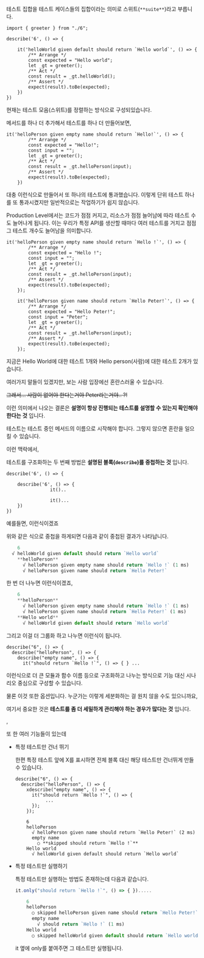 테스트 집합을 테스트 케이스들의 집합이라는 의미로 스위트(`**suite**`)라고 부릅니다.

```tsx
import { greeter } from "./6";

describe('6', () => {

    it('helloWorld given default should return `Hello world`', () => {
        /** Arrange */
        const expected = "Hello world";
        let _gt = greeter();
        /** Act */
        const result = _gt.helloWorld();
        /** Assert */
        expect(result).toBe(expected);
    })
})
```

현재는 테스트 모음(스위트)를 정렬하는 방식으로 구성되있습니다.

메서드를 하나 더 추가해서 테스트를 하나 더 만들어보면,

```tsx
it('helloPerson given empty name should return `Hello!`', () => {
        /** Arrange */
        const expected = "Hello!";
        const input = "";
        let _gt = greeter();
        /** Act */
        const result = _gt.helloPerson(input);
        /** Assert */
        expect(result).toBe(expected);
    })
```

대충 이런식으로 만들어서 또 하나의 테스트에 통과했습니다. 이렇게 단위 테스트 하나를 또 통과시켰지만 일반적으로는 작업하기가 쉽지 않습니다.

Production Level에서는 코드가 점점 커지고, 리소스가 점점 늘어남에 따라 테스트 수도 늘어나게 됩니다. 이는 우리가 특정 API를 생산할 때마다 여러 테스트를 거치고 점점 그 테스트 개수도 늘어남을 의미합니다.

```tsx
it('helloPerson given empty name should return `Hello !`', () => {
        /** Arrange */
        const expected = "Hello !";
        const input = "";
        let _gt = greeter();
        /** Act */
        const result = _gt.helloPerson(input);
        /** Assert */
        expect(result).toBe(expected);
    });

    it('helloPerson given name should return `Hello Peter!`', () => {
        /** Arrange */
        const expected = "Hello Peter!";
        const input = "Peter";
        let _gt = greeter();
        /** Act */
        const result = _gt.helloPerson(input);
        /** Assert */
        expect(result).toBe(expected);
    });
```

지금은 Hello World에 대한 테스트 1개와 Hello person(사람)에 대한 테스트 2개가 있습니다.

여러가지 말들이 있겠지만, 보는 사람 입장에선 혼란스러울 수 있습니다.

~~그래서… 사람이 없어야 한다는거야 Peter라는거야.. ?!~~

이런 의미에서 나오는 결론은 **설명이 항상 진행되는 테스트를 설명할 수 있는지 확인해야 한다는 것** 입니다.

테스트는 테스트 중인 메서드의 이름으로 시작해야 합니다. 그렇지 않으면 혼란을 일으킬 수 있습니다.

이런 맥락에서,

테스트를 구조화하는 두 번째 방법은 **설명된 블록(`describe`)를 중첩하는 것** 입니다.

```tsx
describe('6', () => {

    describe('6', () => {
				it()..

				it()...        
    })
})
```

예를들면, 이런식이겠죠

위와 같은 식으로 중첩을 하게되면 다음과 같이 중첩된 결과가 나타납니다.

```jsx
	6
  √ helloWorld given default should return `Hello world`
    **helloPerson**
      √ helloPerson given empty name should return `Hello !` (1 ms)
      √ helloPerson given name should return `Hello Peter!`
```

한 번 더 나누면 이런식이겠죠,

```jsx
	6
    **helloPerson**
      √ helloPerson given empty name should return `Hello !` (1 ms)
      √ helloPerson given name should return `Hello Peter!` (1 ms)
    **Hello world**
      √ helloWorld given default should return `Hello world`
```

그리고 이걸 더 그룹화 하고 나누면 이런식이 됩니다.

```tsx
describe("6", () => {
  describe("helloPerson", () => {
    describe("empty name", () => {
      it("should return `Hello !`", () => { } ...
```

이런식으로 더 큰 모듈과 함수 이름 등으로 구조화하고 나누는 방식으로 기능 대신 시나리오 중심으로 구성할 수 있습니다.

물론 이것 또한 옵션입니다. 누군가는 이렇게 세분화하는 걸 원치 않을 수도 있으니까요,

여기서 중요한 것은 **테스트를 좀 더 세밀하게 관리해야 하는 경우가 많다는 것** 입니다.

,

또 한 여러 기능들이 있는데

- 특정 테스트만 건너 뛰기
    
    한편 특정 테스트 앞에 X를 표시하면 전체 블록 대신 해당 테스트만 건너뛰게 만들 수 있습니다.
    
    ```tsx
    describe("6", () => {
      describe("helloPerson", () => {
        xdescribe("empty name", () => {
          it("should return `Hello !`", () => {
    	       ...
          });
        });
    
    	6
        helloPerson
          √ helloPerson given name should return `Hello Peter!` (2 ms)
          empty name
            ○ **skipped should return `Hello !`**
        Hello world
          √ helloWorld given default should return `Hello world`
    ```
    
- 특정 테스트만 실행하기
    
    특정 테스트만 실행하는 방법도 존재하는데 다음과 같습니다.
    
    ```jsx
    it.only("should return `Hello !`", () => { }).....
    
    	6
        helloPerson
          ○ skipped helloPerson given name should return `Hello Peter!`
          empty name
            √ should return `Hello !` (1 ms)
        Hello world
          ○ skipped helloWorld given default should return `Hello world`
    ```
    
    it 옆에 only를 붙여주면 그 테스트만 실행됩니다.